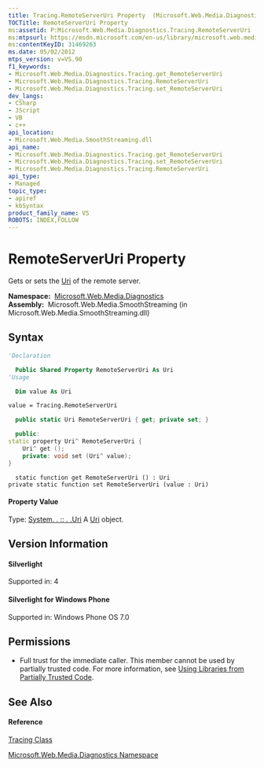 ```yaml
---
title: Tracing.RemoteServerUri Property  (Microsoft.Web.Media.Diagnostics)
TOCTitle: RemoteServerUri Property
ms:assetid: P:Microsoft.Web.Media.Diagnostics.Tracing.RemoteServerUri
ms:mtpsurl: https://msdn.microsoft.com/en-us/library/microsoft.web.media.diagnostics.tracing.remoteserveruri(v=VS.90)
ms:contentKeyID: 31469263
ms.date: 05/02/2012
mtps_version: v=VS.90
f1_keywords:
- Microsoft.Web.Media.Diagnostics.Tracing.get_RemoteServerUri
- Microsoft.Web.Media.Diagnostics.Tracing.RemoteServerUri
- Microsoft.Web.Media.Diagnostics.Tracing.set_RemoteServerUri
dev_langs:
- CSharp
- JScript
- VB
- c++
api_location:
- Microsoft.Web.Media.SmoothStreaming.dll
api_name:
- Microsoft.Web.Media.Diagnostics.Tracing.get_RemoteServerUri
- Microsoft.Web.Media.Diagnostics.Tracing.set_RemoteServerUri
- Microsoft.Web.Media.Diagnostics.Tracing.RemoteServerUri
api_type:
- Managed
topic_type:
- apiref
- kbSyntax
product_family_name: VS
ROBOTS: INDEX,FOLLOW
---
```


# RemoteServerUri Property

Gets or sets the [Uri](https://msdn.microsoft.com/en-us/library/txt7706a\(v=vs.90\)) of the remote server.

**Namespace:**  [Microsoft.Web.Media.Diagnostics](microsoft-web-media-diagnostics-namespace_1.md)  
**Assembly:**  Microsoft.Web.Media.SmoothStreaming (in Microsoft.Web.Media.SmoothStreaming.dll)

## Syntax

``` vb
'Declaration

  Public Shared Property RemoteServerUri As Uri
'Usage

  Dim value As Uri

value = Tracing.RemoteServerUri
```

``` csharp
  public static Uri RemoteServerUri { get; private set; }
```

``` c++
  public:
static property Uri^ RemoteServerUri {
    Uri^ get ();
    private: void set (Uri^ value);
}
```

``` jscript
  static function get RemoteServerUri () : Uri
private static function set RemoteServerUri (value : Uri)
```

#### Property Value

Type: [System. . :: . .Uri](https://msdn.microsoft.com/en-us/library/txt7706a\(v=vs.90\))  
A [Uri](https://msdn.microsoft.com/en-us/library/txt7706a\(v=vs.90\)) object.  

## Version Information

#### Silverlight

Supported in: 4  

#### Silverlight for Windows Phone

Supported in: Windows Phone OS 7.0  

## Permissions

  - Full trust for the immediate caller. This member cannot be used by partially trusted code. For more information, see [Using Libraries from Partially Trusted Code](https://msdn.microsoft.com/en-us/library/8skskf63\(v=vs.90\)).

## See Also

#### Reference

[Tracing Class](tracing-class-microsoft-web-media-diagnostics_1.md)

[Microsoft.Web.Media.Diagnostics Namespace](microsoft-web-media-diagnostics-namespace_1.md)

